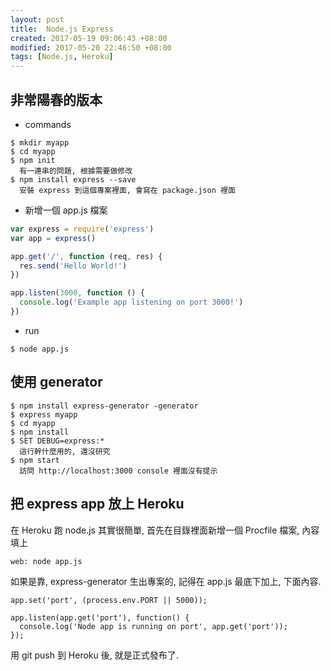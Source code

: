 ```yaml
---
layout: post
title:  Node.js Express
created: 2017-05-19 09:06:43 +08:00
modified: 2017-05-20 22:46:50 +08:00
tags: [Node.js, Heroku]
---
```


## 非常陽春的版本

* commands

```
$ mkdir myapp
$ cd myapp
$ npm init
  有一連串的問題, 根據需要做修改
$ npm install express --save
  安裝 express 到這個專案裡面, 會寫在 package.json 裡面
```

* 新增一個 app.js 檔案

```js
var express = require('express')
var app = express()

app.get('/', function (req, res) {
  res.send('Hello World!')
})

app.listen(3000, function () {
  console.log('Example app listening on port 3000!')
})
```

* run

```
$ node app.js
```

## 使用 generator

```
$ npm install express-generator -generator
$ express myapp
$ cd myapp 
$ npm install
$ SET DEBUG=express:* 
  這行幹什麼用的, 還沒研究
$ npm start
  訪問 http://localhost:3000 console 裡面沒有提示
```

## 把 express app 放上 Heroku

在 Heroku 跑 node.js 其實很簡單, 首先在目錄裡面新增一個  Procfile 檔案, 內容填上
```
web: node app.js
```

如果是靠, express-generator 生出專案的, 記得在 app.js 最底下加上, 下面內容.
```
app.set('port', (process.env.PORT || 5000));

app.listen(app.get('port'), function() {
  console.log('Node app is running on port', app.get('port'));
});
```

用 git push 到 Heroku 後, 就是正式發布了.
